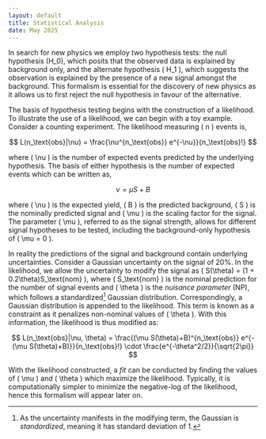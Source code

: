 ```yaml
---
layout: default
title: Statistical Analysis
date: May 2025
---
```


In search for new physics we employ two hypothesis tests: the null hypothesis (H_0), which posits that the observed data is explained by background only, and the alternate hypothesis \( H_1 \), which suggests the observation is explained by the presence of a new signal amongst the background. This formalism is essential for the discovery of new physics as it allows us to first reject the null hypothesis in favour of the alternative.

The basis of hypothesis testing begins with the construction of a likelihood. To illustrate the use of a likelihood, we can begin with a toy example. Consider a counting experiment. The likelihood measuring \( n \) events is,

$$
L(n_\text{obs}|\nu) = \frac{\nu^{n_\text{obs}} e^{-\nu}}{n_\text{obs}!}
$$

where \( \nu \) is the number of expected events predicted by the underlying hypothesis. The basis of either hypothesis is the number of expected events which can be written as,

$$
\nu = \mu S + B
$$

where \( \nu \) is the expected yield, \( B \) is the predicted background, \( S \) is the nominally predicted signal and \( \mu \) is the scaling factor for the signal. The parameter \( \mu \), referred to as the signal strength, allows for different signal hypotheses to be tested, including the background-only hypothesis of \( \mu = 0 \).

In reality the predictions of the signal and background contain underlying uncertainties. Consider a Gaussian uncertainty on the signal of 20%. In the likelihood, we allow the uncertainty to modify the signal as \( S(\theta) = (1 + 0.2\theta)S_\text{nom} \), where \( S_\text{nom} \) is the nominal prediction for the number of signal events and \( \theta \) is the *nuisance parameter* (NP), which follows a standardized[^1] Gaussian distribution. Correspondingly, a Gaussian distribution is appended to the likelihood. This term is known as a constraint as it penalizes non-nominal values of \( \theta \). With this information, the likelihood is thus modified as:

$$
L(n_\text{obs}|\nu, \theta) = \frac{(\mu S(\theta)+B)^{n_\text{obs}} e^{-(\mu S(\theta)+B)}}{n_\text{obs}!} \cdot \frac{e^{-\theta^2/2}}{\sqrt{2\pi}}
$$

With the likelihood constructed, a *fit* can be conducted by finding the values of \( \mu \) and \( \theta \) which maximize the likelihood. Typically, it is computationally simpler to minimize the negative-log of the likelihood, hence this formalism will appear later on.

[^1]: As the uncertainty manifests in the modifying term, the Gaussian is *standardized*, meaning it has standard deviation of 1.
